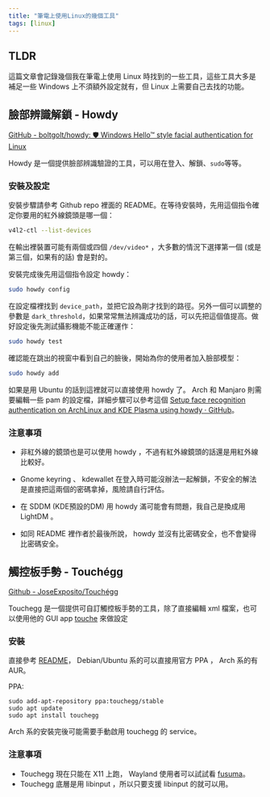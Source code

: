 ```yaml
---
title: "筆電上使用Linux的幾個工具"
tags: [linux]
---
```


## TLDR

這篇文章會記錄幾個我在筆電上使用 Linux 時找到的一些工具，這些工具大多是補足一些 Windows 上不須額外設定就有，但 Linux 上需要自己去找的功能。

## 臉部辨識解鎖 - Howdy

[GitHub - boltgolt/howdy: 🛡️ Windows Hello™ style facial authentication for Linux](https://github.com/boltgolt/howdy)

Howdy 是一個提供臉部辨識驗證的工具，可以用在登入、解鎖、`sudo`等等。

### 安裝及設定

安裝步驟請參考 Github repo 裡面的 README。在等待安裝時，先用這個指令確定你要用的紅外線鏡頭是哪一個：

```bash
v4l2-ctl --list-devices
```

在輸出裡裝置可能有兩個或四個 `/dev/video*` ，大多數的情況下選擇第一個 (或是第三個，如果有的話) 會是對的。

安裝完成後先用這個指令設定 howdy：

```bash
sudo howdy config
```

在設定檔裡找到 `device_path`，並把它設為剛才找到的路徑。另外一個可以調整的參數是 `dark_threshold`，如果常常無法辨識成功的話，可以先把這個值提高。做好設定後先測試攝影機能不能正確運作：

```bash
sudo howdy test
```

確認能在跳出的視窗中看到自己的臉後，開始為你的使用者加入臉部模型：

```bash
sudo howdy add
```

如果是用 Ubuntu 的話到這裡就可以直接使用 howdy 了。 Arch 和 Manjaro 則需要編輯一些 pam 的設定檔，詳細步驟可以參考這個 [Setup face recognition authentication on ArchLinux and KDE Plasma using howdy · GitHub](https://gist.github.com/pastleo/76597c6ae8f95bb02982fea6df3a3ade)。

### 注意事項

- 非紅外線的鏡頭也是可以使用 howdy ，不過有紅外線鏡頭的話還是用紅外線比較好。

- Gnome keyring 、 kdewallet 在登入時可能沒辦法一起解鎖，不安全的解法是直接把這兩個的密碼拿掉，風險請自行評估。

- 在 SDDM (KDE預設的DM) 用 howdy 滿可能會有問題，我自己是換成用 LightDM 。

- 如同 README 裡作者於最後所說， howdy 並沒有比密碼安全，也不會變得比密碼安全。

## 觸控板手勢 - Touchégg

[Github - JoseExposito/Touchégg](https://github.com/JoseExposito/touchegg)

Touchegg 是一個提供可自訂觸控板手勢的工具，除了直接編輯 xml 檔案，也可以使用他的 GUI app [touche](https://github.com/JoseExposito/touche) 來做設定

### 安裝

直接參考 [README](https://github.com/JoseExposito/touchegg/blob/master/README.md)， Debian/Ubuntu 系的可以直接用官方 PPA ， Arch 系的有 AUR。

PPA:

```shell
sudo add-apt-repository ppa:touchegg/stable
sudo apt update
sudo apt install touchegg
```

Arch 系的安裝完後可能需要手動啟用 touchegg 的 service。

### 注意事項

- Touchegg 現在只能在 X11 上跑， Wayland 使用者可以試試看 [fusuma](https://github.com/iberianpig/fusuma)。
- Touchegg 底層是用 libinput ，所以只要支援 libinput 的就可以用。
